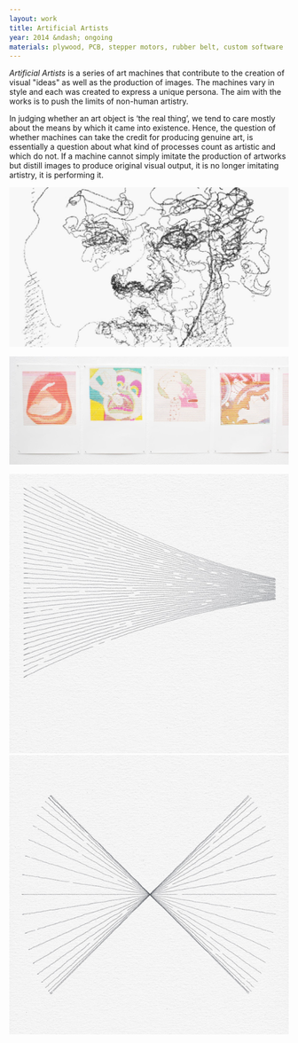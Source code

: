 ```yaml
---
layout: work
title: Artificial Artists
year: 2014 &ndash; ongoing
materials: plywood, PCB, stepper motors, rubber belt, custom software
---
```


*Artificial Artists* is a series of art machines that contribute to the creation of visual "ideas" as well as the production of images. 
The machines vary in style and each was created to express a unique persona. 
The aim with the works is to push the limits of non-human artistry.

In judging whether an art object is ‘the real thing’, we tend to care mostly about the means by which it came into existence. Hence, the question of whether machines can take the credit for producing genuine art, is essentially a question about what kind of processes count as artistic and which do not. If a machine cannot simply imitate the production of artworks  but distill images to produce original visual output, it is no longer imitating artistry, it is performing it.

![Charcoal drawing](/images/ava-1.jpg)

![Pop art machine](/images/sam-gallery.jpg)

<div class="gallery inline">
<div>
    <img src="/images/Jorn-7-7-0.jpg">
</div>
<div>
    <img src="/images/Jorn-3-0-6.jpg">
</div>
</div>

